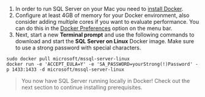 1. In order to run SQL Server on your Mac you need to [install Docker](https://docs.docker.com/engine/installation/mac/).
1. Configure at least 4GB of memory for your Docker environment, also consider adding multiple cores if you want to evaluate performance. You can do this in the [Docker Preferences](https://docs.docker.com/docker-for-mac/#preferences) option on the menu bar.
1. Next, start a new **Terminal prompt** and use the following commands to download and start the **SQL Server on Linux** Docker image. Make sure to use a strong password with special characters.

```terminal
sudo docker pull microsoft/mssql-server-linux
docker run -e 'ACCEPT_EULA=Y' -e 'SA_PASSWORD=yourStrong(!)Password' -p 1433:1433 -d microsoft/mssql-server-linux
```

> You now have SQL Server running locally in Docker! Check out the next section to continue installing prerequisites.